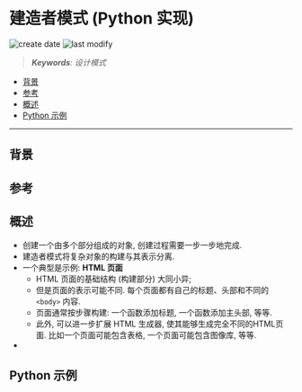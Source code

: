 建造者模式 (Python 实现)
===
<!--START_SECTION:badge-->
![create date](https://img.shields.io/static/v1?label=create%20date&message=2022-09-xx&label_color=gray&color=lightsteelblue&style=flat-square)
![last modify](https://img.shields.io/static/v1?label=last%20modify&message=2025-08-03%2022%3A42%3A16&label_color=gray&color=thistle&style=flat-square)
<!--END_SECTION:badge-->
<!--info
top: false
draft: true
hidden: false
level: 0
tags: [design_pattern]
-->

> ***Keywords**: 设计模式*

<!--START_SECTION:paper_title-->
<!--END_SECTION:paper_title-->

<!--START_SECTION:toc-->
- [背景](#背景)
- [参考](#参考)
- [概述](#概述)
- [Python 示例](#python-示例)
<!--END_SECTION:toc-->

---

## 背景


## 参考


## 概述
- 创建一个由多个部分组成的对象, 创建过程需要一步一步地完成.
- 建造者模式将复杂对象的构建与其表示分离.
- 一个典型是示例: **HTML 页面**
    - HTML 页面的基础结构 (构建部分) 大同小异;
    - 但是页面的表示可能不同. 每个页面都有自己的标题、头部和不同的 `<body>` 内容.
    - 页面通常按步骤构建: 一个函数添加标题, 一个函数添加主头部, 等等.
    - 此外, 可以进一步扩展 HTML 生成器, 使其能够生成完全不同的HTML页面. 比如一个页面可能包含表格, 一个页面可能包含图像库, 等等.
-


## Python 示例
